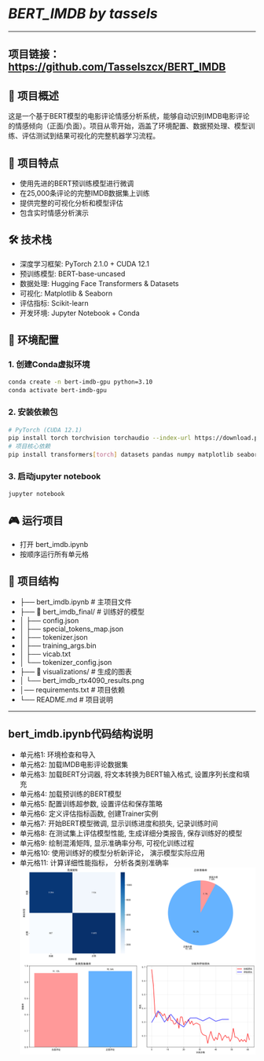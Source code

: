 # _***BERT_IMDB by tassels***_

---
## 项目链接：https://github.com/Tasselszcx/BERT_IMDB

## 📖 项目概述
这是一个基于BERT模型的电影评论情感分析系统，能够自动识别IMDB电影评论的情感倾向（正面/负面）。项目从零开始，涵盖了环境配置、数据预处理、模型训练、评估测试到结果可视化的完整机器学习流程。

## 🎯 项目特点
- 使用先进的BERT预训练模型进行微调
- 在25,000条评论的完整IMDB数据集上训练
- 提供完整的可视化分析和模型评估
- 包含实时情感分析演示

## 🛠️ 技术栈
- 深度学习框架: PyTorch 2.1.0 + CUDA 12.1
- 预训练模型: BERT-base-uncased
- 数据处理: Hugging Face Transformers & Datasets
- 可视化: Matplotlib & Seaborn
- 评估指标: Scikit-learn
- 开发环境: Jupyter Notebook + Conda
  
## 🚀 环境配置
### 1. 创建Conda虚拟环境
``` bash
conda create -n bert-imdb-gpu python=3.10
conda activate bert-imdb-gpu
```

### 2. 安装依赖包
``` bash
# PyTorch (CUDA 12.1)
pip install torch torchvision torchaudio --index-url https://download.pytorch.org/whl/cu121
# 项目核心依赖
pip install transformers[torch] datasets pandas numpy matplotlib seaborn scikit-learn tqdm jupyter
```

### 3. 启动jupyter notebook
```bash
jupyter notebook
```

## 🎮 运行项目
- 打开 bert_imdb.ipynb
- 按顺序运行所有单元格

## 📁 项目结构
- ├── bert_imdb.ipynb # 主项目文件
- ├── 📁 bert_imdb_final/ # 训练好的模型
- │ ├── config.json
- │ ├── special_tokens_map.json
- │ ├── tokenizer.json
- │ ├── training_args.bin
- │ ├── vicab.txt
- │ └── tokenizer_config.json
- ├── 📁 visualizations/ # 生成的图表
- │ └── bert_imdb_rtx4090_results.png
- │── requirements.txt # 项目依赖
- └── README.md # 项目说明
---

## bert_imdb.ipynb代码结构说明
- 单元格1: 环境检查和导入
- 单元格2: 加载IMDB电影评论数据集
- 单元格3: 加载BERT分词器, 将文本转换为BERT输入格式, 设置序列长度和填充
- 单元格4: 加载预训练的BERT模型
- 单元格5: 配置训练超参数, 设置评估和保存策略
- 单元格6: 定义评估指标函数, 创建Trainer实例
- 单元格7: 开始BERT模型微调, 显示训练进度和损失, 记录训练时间
- 单元格8: 在测试集上评估模型性能, 生成详细分类报告, 保存训练好的模型
- 单元格9: 绘制混淆矩阵, 显示准确率分布, 可视化训练过程
- 单元格10: 使用训练好的模型分析新评论， 演示模型实际应用
- 单元格11: 计算详细性能指标， 分析各类别准确率
   ![arch](visualizations/bert_imdb_rtx4090_results.png)

